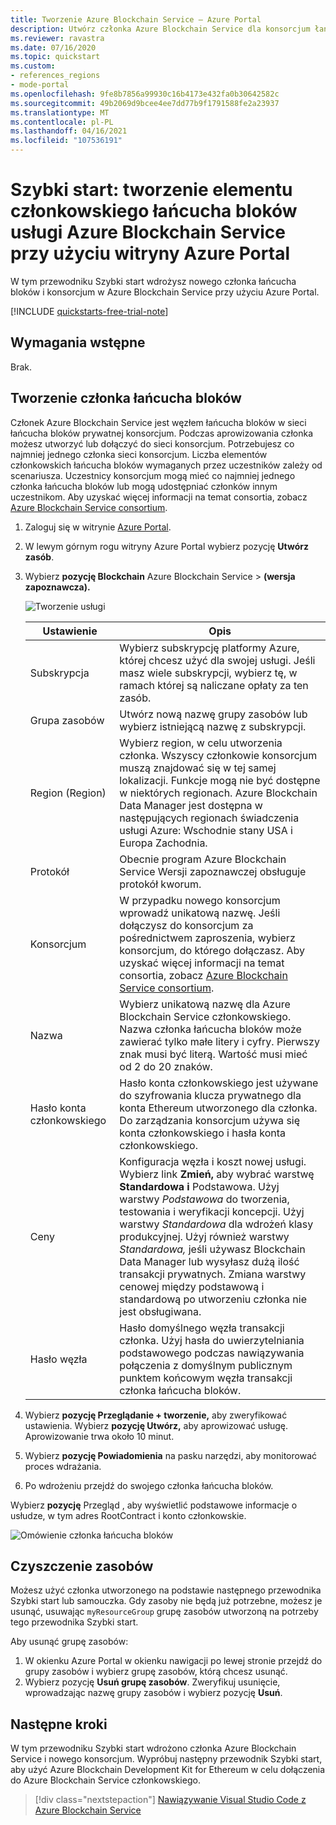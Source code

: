 ```yaml
---
title: Tworzenie Azure Blockchain Service — Azure Portal
description: Utwórz członka Azure Blockchain Service dla konsorcjum łańcucha bloków przy użyciu Azure Portal.
ms.reviewer: ravastra
ms.date: 07/16/2020
ms.topic: quickstart
ms.custom:
- references_regions
- mode-portal
ms.openlocfilehash: 9fe8b7856a99930c16b4173e432fa0b30642582c
ms.sourcegitcommit: 49b2069d9bcee4ee7dd77b9f1791588fe2a23937
ms.translationtype: MT
ms.contentlocale: pl-PL
ms.lasthandoff: 04/16/2021
ms.locfileid: "107536191"
---
```

# <a name="quickstart-create-an-azure-blockchain-service-blockchain-member-using-the-azure-portal"></a>Szybki start: tworzenie elementu członkowskiego łańcucha bloków usługi Azure Blockchain Service przy użyciu witryny Azure Portal

W tym przewodniku Szybki start wdrożysz nowego członka łańcucha bloków i konsorcjum w Azure Blockchain Service przy użyciu Azure Portal.

[!INCLUDE [quickstarts-free-trial-note](../../../includes/quickstarts-free-trial-note.md)]

## <a name="prerequisites"></a>Wymagania wstępne

Brak.

## <a name="create-a-blockchain-member"></a>Tworzenie członka łańcucha bloków

Członek Azure Blockchain Service jest węzłem łańcucha bloków w sieci łańcucha bloków prywatnej konsorcjum. Podczas aprowizowania członka możesz utworzyć lub dołączyć do sieci konsorcjum. Potrzebujesz co najmniej jednego członka sieci konsorcjum. Liczba elementów członkowskich łańcucha bloków wymaganych przez uczestników zależy od scenariusza. Uczestnicy konsorcjum mogą mieć co najmniej jednego członka łańcucha bloków lub mogą udostępniać członków innym uczestnikom. Aby uzyskać więcej informacji na temat consortia, zobacz [Azure Blockchain Service consortium](consortium.md).

1. Zaloguj się w witrynie [Azure Portal](https://portal.azure.com).
1. W lewym górnym rogu witryny Azure Portal wybierz pozycję **Utwórz zasób**.
1. Wybierz **pozycję Blockchain** Azure Blockchain Service  >  **(wersja zapoznawcza).**

    ![Tworzenie usługi](./media/create-member/create-member.png)

    Ustawienie | Opis
    --------|------------
    Subskrypcja | Wybierz subskrypcję platformy Azure, której chcesz użyć dla swojej usługi. Jeśli masz wiele subskrypcji, wybierz tę, w ramach której są naliczane opłaty za ten zasób.
    Grupa zasobów | Utwórz nową nazwę grupy zasobów lub wybierz istniejącą nazwę z subskrypcji.
    Region (Region) | Wybierz region, w celu utworzenia członka. Wszyscy członkowie konsorcjum muszą znajdować się w tej samej lokalizacji. Funkcje mogą nie być dostępne w niektórych regionach. Azure Blockchain Data Manager jest dostępna w następujących regionach świadczenia usługi Azure: Wschodnie stany USA i Europa Zachodnia.
    Protokół | Obecnie program Azure Blockchain Service Wersji zapoznawczej obsługuje protokół kworum.
    Konsorcjum | W przypadku nowego konsorcjum wprowadź unikatową nazwę. Jeśli dołączysz do konsorcjum za pośrednictwem zaproszenia, wybierz konsorcjum, do którego dołączasz. Aby uzyskać więcej informacji na temat consortia, zobacz [Azure Blockchain Service consortium](consortium.md).
    Nazwa | Wybierz unikatową nazwę dla Azure Blockchain Service członkowskiego. Nazwa członka łańcucha bloków może zawierać tylko małe litery i cyfry. Pierwszy znak musi być literą. Wartość musi mieć od 2 do 20 znaków.
    Hasło konta członkowskiego | Hasło konta członkowskiego jest używane do szyfrowania klucza prywatnego dla konta Ethereum utworzonego dla członka. Do zarządzania konsorcjum używa się konta członkowskiego i hasła konta członkowskiego.
    Ceny | Konfiguracja węzła i koszt nowej usługi. Wybierz link **Zmień,** aby wybrać warstwę **Standardowa** **i** Podstawowa. Użyj warstwy *Podstawowa* do tworzenia, testowania i weryfikacji koncepcji. Użyj warstwy *Standardowa* dla wdrożeń klasy produkcyjnej. Użyj również warstwy *Standardowa,* jeśli używasz Blockchain Data Manager lub wysyłasz dużą ilość transakcji prywatnych. Zmiana warstwy cenowej między podstawową i standardową po utworzeniu członka nie jest obsługiwana.
    Hasło węzła | Hasło domyślnego węzła transakcji członka. Użyj hasła do uwierzytelniania podstawowego podczas nawiązywania połączenia z domyślnym publicznym punktem końcowym węzła transakcji członka łańcucha bloków.

1. Wybierz **pozycję Przeglądanie + tworzenie,** aby zweryfikować ustawienia. Wybierz **pozycję Utwórz,** aby aprowizować usługę. Aprowizowanie trwa około 10 minut.
1. Wybierz **pozycję Powiadomienia** na pasku narzędzi, aby monitorować proces wdrażania.
1. Po wdrożeniu przejdź do swojego członka łańcucha bloków.

Wybierz **pozycję** Przegląd , aby wyświetlić podstawowe informacje o usłudze, w tym adres RootContract i konto członkowskie.

![Omówienie członka łańcucha bloków](./media/create-member/overview.png)

## <a name="clean-up-resources"></a>Czyszczenie zasobów

Możesz użyć członka utworzonego na podstawie następnego przewodnika Szybki start lub samouczka. Gdy zasoby nie będą już potrzebne, możesz je usunąć, usuwając `myResourceGroup` grupę zasobów utworzoną na potrzeby tego przewodnika Szybki start.

Aby usunąć grupę zasobów:

1. W okienku Azure Portal w  okienku nawigacji po lewej stronie przejdź do grupy zasobów i wybierz grupę zasobów, którą chcesz usunąć.
2. Wybierz pozycję **Usuń grupę zasobów**. Zweryfikuj usunięcie, wprowadzając nazwę grupy zasobów i wybierz pozycję **Usuń**.

## <a name="next-steps"></a>Następne kroki

W tym przewodniku Szybki start wdrożono członka Azure Blockchain Service i nowego konsorcjum. Wypróbuj następny przewodnik Szybki start, aby użyć Azure Blockchain Development Kit for Ethereum w celu dołączenia do Azure Blockchain Service członkowskiego.

> [!div class="nextstepaction"]
> [Nawiązywanie Visual Studio Code z Azure Blockchain Service](connect-vscode.md)

